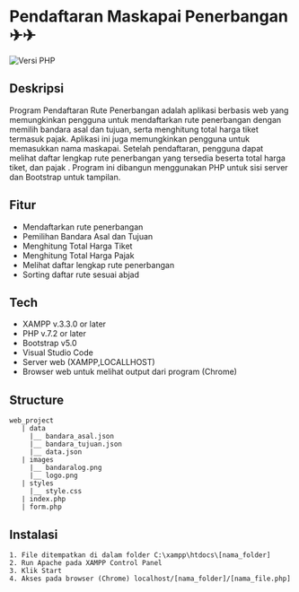 # Pendaftaran Maskapai Penerbangan ✈✈

![Versi PHP](https://img.shields.io/badge/PHP-8.0.0%2B-blue)

## Deskripsi

Program Pendaftaran Rute Penerbangan adalah aplikasi berbasis web yang memungkinkan pengguna untuk mendaftarkan rute penerbangan dengan memilih bandara asal dan tujuan, serta menghitung total harga tiket termasuk pajak. Aplikasi ini juga memungkinkan pengguna untuk memasukkan nama maskapai. Setelah pendaftaran, pengguna dapat melihat daftar lengkap rute penerbangan yang tersedia beserta total harga tiket, dan pajak . Program ini dibangun menggunakan PHP untuk sisi server dan Bootstrap untuk tampilan.

## Fitur

- Mendaftarkan rute penerbangan
- Pemilihan Bandara Asal dan Tujuan
- Menghitung Total Harga Tiket
- Menghitung Total Harga Pajak
- Melihat daftar lengkap rute penerbangan
- Sorting daftar rute sesuai abjad

## Tech

- XAMPP v.3.3.0 or later
- PHP v.7.2 or later
- Bootstrap v5.0
- Visual Studio Code
- Server web (XAMPP,LOCALLHOST)
- Browser web untuk melihat output dari program (Chrome)

## Structure

```
web_project
   | data
     |__ bandara_asal.json
     |__ bandara_tujuan.json
     |__ data.json
   | images
     |__ bandaralog.png
     |__ logo.png
   | styles
     |__ style.css
   | index.php
   | form.php
```

## Instalasi

```
1. File ditempatkan di dalam folder C:\xampp\htdocs\[nama_folder]
2. Run Apache pada XAMPP Control Panel
3. Klik Start
4. Akses pada browser (Chrome) localhost/[nama_folder]/[nama_file.php]
```
